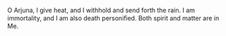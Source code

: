 O Arjuna, I give heat, and I withhold and send forth the rain. I am immortality, and I am also death personiﬁed. Both spirit and matter are in Me.